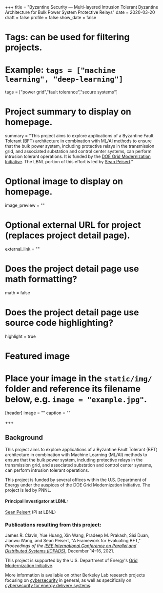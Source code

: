 +++
title = "Byzantine Security — Multi-layered Intrusion Tolerant Byzantine Architecture for Bulk Power System Protective Relays"
date = 2020-03-20
draft = false
profile = false
show_date = false

# Tags: can be used for filtering projects.
# Example: `tags = ["machine learning", "deep-learning"]`
tags = ["power grid","fault tolerance","secure systems"]

# Project summary to display on homepage.
summary = "This project aims to explore applications of a Byzantine Fault Tolerant (BFT) architecture in combination with ML/AI methods to ensure that the bulk power system, including protective relays in the transmission grid, and associated substation and control center systems, can perform intrusion tolerant operations. It is funded by the [DOE Grid Modernization Initiative](https://www.energy.gov/2019-grid-modernization-lab-call-awards).  The LBNL portion of this effort is led by [Sean Peisert](https://www.cs.ucdavis.edu/~peisert/)."

# Optional image to display on homepage.
image_preview = ""

# Optional external URL for project (replaces project detail page).
external_link = ""

# Does the project detail page use math formatting?
math = false

# Does the project detail page use source code highlighting?
highlight = true

# Featured image
# Place your image in the `static/img/` folder and reference its filename below, e.g. `image = "example.jpg"`.
[header]
image = ""
caption = ""

+++


## Background

This project aims to explore applications of a Byzantine Fault Tolerant (BFT) architecture in combination with Machine Learning (ML/AI) methods to ensure that the bulk power system, including protective relays in the transmission grid, and associated substation and control center systems, can perform intrusion tolerant operations. 

This project is funded by several offices within the U.S.  Department of Energy under the auspices of the DOE Grid Modernization Initiative.  The project is led by PNNL.  

#### Principal Investigator at LBNL:
[Sean Peisert](https://www.cs.ucdavis.edu/~peisert/) (PI at LBNL)  

<!--
#### UMBC Collaborators

[Jianwu Wang](https://userpages.umbc.edu/~jianwu/) (Lead at UMBC)  
[Sisi Duan](http://sduan.informationsystems.umbc.edu) (Former Lead at UMBC)  
-->
<!--
[James Clavin](https://scholar.google.com/citations?user=oVprICwAAAAJ&hl=en) (GSR)  
[Yue Huang](https://www.linkedin.com/in/jeanetteyuehuang/) (GSR)  
[Pradeep Prakash](https://www.linkedin.com/in/pradeep-margasahayam-prakash/) (GSR)  
-->

### Publications resulting from this project:


James R. Clavin, Yue Huang, Xin Wang, Pradeep M. Prakash, Sisi Duan, Jianwu Wang, and Sean Peisert, "A Framework for Evaluating BFT," _Proceedings of the [IEEE International Conference on Parallel and Distributed Systems (ICPADS)](http://ieee-icpads.net/2021/)_, December 14–16, 2021.


This project is supported by the U.S. Department of Energy's [Grid Modernization Initiative](https://www.energy.gov/2019-grid-modernization-lab-call-awards).


More information is available on other Berkeley Lab research projects focusing on [cybersecurity](/projects/) in general, as well as specifically on [cybersecurity for energy delivery systems](/research/ceds/).
